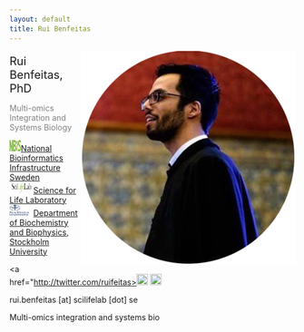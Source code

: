 ```yaml
---
layout: default
title: Rui Benfeitas
---
```


<img style="float: right;" src="./includes/assets/img/photo.png" width="75%">

<p style="margin-bottom: 0px;font-size:20px"> Rui Benfeitas, PhD </p>
<p style="color:grey; margin-bottom: 5px"> Multi-omics Integration and Systems Biology </p>

<img border="0" src="./includes/assets/img/logo/nbislogo-green.svg" width="20" height="20">[National Bioinformatics Infrastructure Sweden](https://www.nbis.se/about/staff/rui-benfeitas/) <br>
<img border="0" src="./includes/assets/img/logo/scilifelab.jpg" width="42" height="20">[Science for Life Laboratory](www.scilifelab.se) <br>
<img border="0" src="./includes/assets/img/logo/su.png" width="42" height="20">[Department of Biochemistry and Biophysics, Stockholm University](https://www.dbb.su.se/) <br>

<a href="http://twitter.com/ruifeitas><img border="0" src="https://www.svgrepo.com/show/137277/twitter.svg" width="20" height="20"></a>
<a href="https://scholar.google.se/citations?user=TNHVVA4AAAAJ"><img border="0" src="https://camo.githubusercontent.com/80c1726d97a306a48189cb105cb4c0667d5adf140dc35daf05713873170b20ff/687474703a2f2f7777772e736f66746c61622e6e7475612e67722f7e6e69636b69652f696d616765732f6c6f676f2f676f6f676c652d7363686f6c61722e706e67" width="20" height="20"></a>

rui.benfeitas [at] scilifelab [dot] se

Multi-omics integration and systems bio